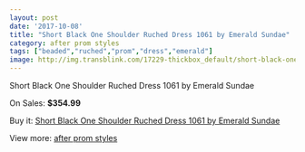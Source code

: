 ```yaml
---
layout: post
date: '2017-10-08'
title: "Short Black One Shoulder Ruched Dress 1061 by Emerald Sundae"
category: after prom styles
tags: ["beaded","ruched","prom","dress","emerald"]
image: http://img.transblink.com/17229-thickbox_default/short-black-one-shoulder-ruched-dress-1061-by-emerald-sundae.jpg
---
```

Short Black One Shoulder Ruched Dress 1061 by Emerald Sundae

On Sales: **$354.99**
<a href="https://www.transblink.com/en/after-prom-styles/5432-short-black-one-shoulder-ruched-dress-1061-by-emerald-sundae.html"><amp-img layout="responsive" width="600" height="600" src="//img.transblink.com/17229-thickbox_default/short-black-one-shoulder-ruched-dress-1061-by-emerald-sundae.jpg" alt="Short Black One Shoulder Ruched Dress 1061 by Emerald Sundae 0" /></a>
<a href="https://www.transblink.com/en/after-prom-styles/5432-short-black-one-shoulder-ruched-dress-1061-by-emerald-sundae.html"><amp-img layout="responsive" width="600" height="600" src="//img.transblink.com/17232-thickbox_default/short-black-one-shoulder-ruched-dress-1061-by-emerald-sundae.jpg" alt="Short Black One Shoulder Ruched Dress 1061 by Emerald Sundae 1" /></a>
<a href="https://www.transblink.com/en/after-prom-styles/5432-short-black-one-shoulder-ruched-dress-1061-by-emerald-sundae.html"><amp-img layout="responsive" width="600" height="600" src="//img.transblink.com/17231-thickbox_default/short-black-one-shoulder-ruched-dress-1061-by-emerald-sundae.jpg" alt="Short Black One Shoulder Ruched Dress 1061 by Emerald Sundae 2" /></a>
<a href="https://www.transblink.com/en/after-prom-styles/5432-short-black-one-shoulder-ruched-dress-1061-by-emerald-sundae.html"><amp-img layout="responsive" width="600" height="600" src="//img.transblink.com/17230-thickbox_default/short-black-one-shoulder-ruched-dress-1061-by-emerald-sundae.jpg" alt="Short Black One Shoulder Ruched Dress 1061 by Emerald Sundae 3" /></a>

Buy it: [Short Black One Shoulder Ruched Dress 1061 by Emerald Sundae](https://www.transblink.com/en/after-prom-styles/5432-short-black-one-shoulder-ruched-dress-1061-by-emerald-sundae.html "Short Black One Shoulder Ruched Dress 1061 by Emerald Sundae")

View more: [after prom styles](https://www.transblink.com/en/55-after-prom-styles "after prom styles")